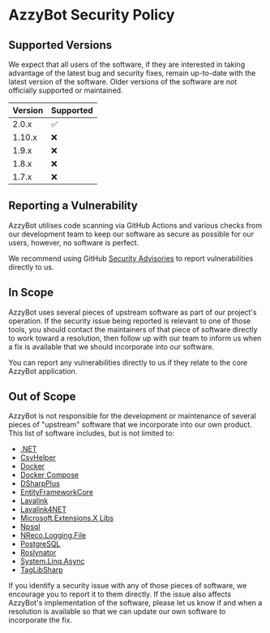 # AzzyBot Security Policy

## Supported Versions

We expect that all users of the software, if they are interested in taking advantage of the latest bug and security fixes, remain up-to-date with the latest version of the software. Older versions of the software are not officially supported or maintained.

| Version | Supported          |
| ------- | ------------------ |
| 2.0.x | :white_check_mark: |
| 1.10.x | :x: |
| 1.9.x | :x: |
| 1.8.x | :x: |
| 1.7.x | :x: |

## Reporting a Vulnerability

AzzyBot utilises code scanning via GitHub Actions and various checks from our development team to keep our software as secure as possible for our users, however, no software is perfect.

We recommend using GitHub [Security Advisories](https://github.com/Sella-GH/AzzyBot/security/advisories/new) to report vulnerabilities directly to us.

## In Scope

AzzyBot uses several pieces of upstream software as part of our project's operation. If the security issue being reported is relevant to one of those tools, you should contact the maintainers of that piece of software directly to work toward a resolution, then follow up with our team to inform us when a fix is available that we should incorporate into our software.

You can report any vulnerabilities directly to us if they relate to the core AzzyBot application.

## Out of Scope

AzzyBot is not responsible for the development or maintenance of several pieces of "upstream" software that we incorporate into our own product. This list of software includes, but is not limited to:
* [.NET](https://github.com/dotnet/runtime/)
* [CsvHelper](https://github.com/JoshClose/CsvHelper)
* [Docker](https://docker.com/)
* [Docker Compose](https://docker.com/)
* [DSharpPlus](https://github.com/DSharpPlus/DSharpPlus)
* [EntityFrameworkCore](https://github.com/dotnet/efcore)
* [Lavalink](https://github.com/lavalink-devs/lavalink)
* [Lavalink4NET](https://github.com/angelobreuer/Lavalink4NET)
* [Microsoft.Extensions.X Libs](https://github.com/dotnet/runtime)
* [Npsql](https://github.com/npgsql/npgsql)
* [NReco.Logging.File](https://github.com/NReco/Logging)
* [PostgreSQL](https://www.postgresql.org/)
* [Roslynator](https://github.com/dotnet/roslynator)
* [System.Linq.Async](https://github.com/dotnet/reactive)
* [TagLibSharp](https://github.com/mono/taglib-sharp)

If you identify a security issue with any of those pieces of software, we encourage you to report it to them directly. If the issue also affects AzzyBot's implementation of the software, please let us know if and when a resolution is available so that we can update our own software to incorporate the fix.

